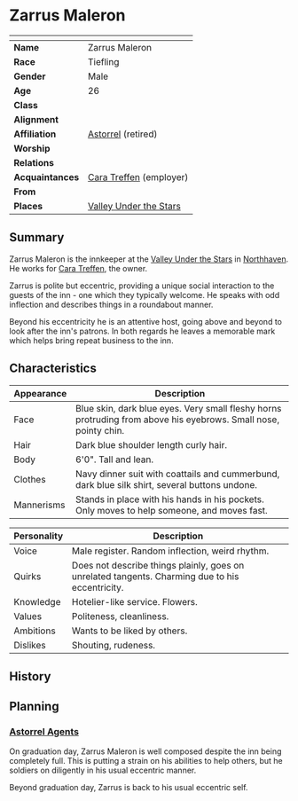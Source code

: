 # Zarrus Maleron

| []() | |
| --- | --- |
| **Name** | Zarrus Maleron |
| **Race** | Tiefling |
| **Gender** | Male |
| **Age** | 26 |
| **Class** | |
| **Alignment** | |
| **Affiliation** | [Astorrel](../civilisations/kingdom-of-astor/organisations/astorrel/README.md) (retired) |
| **Worship** | |
| **Relations** | |
| **Acquaintances** | [Cara Treffen](cara-treffen.md) (employer) |
| **From** | |
| **Places** | [Valley Under the Stars](../civilisations/kingdom-of-astor/settlements/northhaven/places/valley-under-the-stars.md) |

## Summary

Zarrus Maleron is the innkeeper at the [Valley Under the Stars](../civilisations/kingdom-of-astor/settlements/northhaven/places/valley-under-the-stars.md) in [Northhaven](../civilisations/kingdom-of-astor/settlements/northhaven/README.md). He works for [Cara Treffen](cara-treffen.md), the owner.

Zarrus is polite but eccentric, providing a unique social interaction to the guests of the inn - one which they typically welcome. He speaks with odd inflection and describes things in a roundabout manner.

Beyond his eccentricity he is an attentive host, going above and beyond to look after the inn's patrons. In both regards he leaves a memorable mark which helps bring repeat business to the inn.

## Characteristics

| Appearance | Description |
| --- | --- |
| Face | Blue skin, dark blue eyes. Very small fleshy horns protruding from above his eyebrows. Small nose, pointy chin. |
| Hair | Dark blue shoulder length curly hair. |
| Body | 6'0". Tall and lean. |
| Clothes | Navy dinner suit with coattails and cummerbund, dark blue silk shirt, several buttons undone. |
| Mannerisms | Stands in place with his hands in his pockets. Only moves to help someone, and moves fast. |

| Personality | Description |
| --- | --- |
| Voice | Male register. Random inflection, weird rhythm. |
| Quirks | Does not describe things plainly, goes on unrelated tangents. Charming due to his eccentricity. |
| Knowledge | Hotelier-like service. Flowers. |
| Values | Politeness, cleanliness. |
| Ambitions | Wants to be liked by others. |
| Dislikes | Shouting, rudeness. |

## History

## Planning

### [Astorrel Agents](../../campaigns/astorrel-agents/README.md)

On graduation day, Zarrus Maleron is well composed despite the inn being completely full. This is putting a strain on his abilities to help others, but he soldiers on diligently in his usual eccentric manner.

Beyond graduation day, Zarrus is back to his usual eccentric self.
